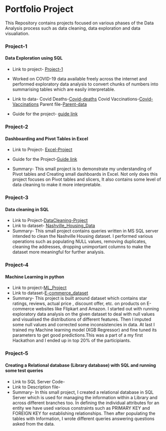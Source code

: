# Portfolio Project

This Repository contains projects focused on various phases of the Data Analysis process such as data cleaning, data exploration and data visualiation.

### Project-1
#### Data Exploration using SQL
* Link to project- [Project-1](https://github.com/Shrutigpt15/portfolioProject/blob/main/coviddataQuery.sql)

* Worked on COVID-19 data available freely across the internet and performed exploratory data analysis to convert chunks of numbers into summarising tables which are easily interpretable.

* Link to data- 
   Covid Deaths-[Covid-deaths](https://github.com/Shrutigpt15/portfolioProject/blob/main/covidDeaths.xlsx)
   Covid Vaccinations-[Covid-Vaccinations](https://github.com/Shrutigpt15/portfolioProject/blob/main/covidVaccinations.zip)
   Parent file-[Parent-data](https://github.com/Shrutigpt15/portfolioProject/blob/main/owid-covid-data.zip)
   
 * Guide for the project- 
    [guide link](https://www.youtube.com/watch?v=qfyynHBFOsM&list=PLUaB-1hjhk8H48Pj32z4GZgGWyylqv85f&index=1&ab_channel=AlexTheAnalyst)
    
    
### Project-2
#### Dashboarding and Pivot Tables in Excel
* Link to Project- [Excel-Project](https://github.com/Shrutigpt15/portfolioProject/blob/main/Excel%20Project.xlsx)

* Guide for the Project-[Guide link](https://www.youtube.com/watch?v=opJgMj1IUrc&ab_channel=AlexTheAnalyst)

* Summary- This small project is to demonstrate my understanding of Pivot tables and Creating small dashboards in Excel.
Not only does this project focuses on Pivot tables and slicers, It also contains some level of data cleaning to make it more interpretable.

### Project-3
#### Data cleaning in SQL
* Link to Project-[DataCleaning-Project](https://github.com/Shrutigpt15/portfolioProject/blob/main/SQLQuerycleaning.sql)
* Link to dataset- [Nashville_Housing_Data](https://github.com/Shrutigpt15/portfolioProject/blob/main/Nashville%20Housing%20Data%20for%20Data%20Cleaning.xlsx)
* Summary- This small project contains queries written in MS SQL server intended to clean the Nashville Housing dataset. I performed various operations such as populating NULL values, removing duplicates, cleaning the addresses, dropping unimportant columns to make the dataset more meaningful for further analysis.


### Project-4
#### Machine Learning in python
* Link to project-[ML_Project](https://github.com/Shrutigpt15/portfolioProject/blob/main/ML_using_python.ipynb)
* Link to dataset-[E-commerce_dataset](https://github.com/Shrutigpt15/portfolioProject/blob/main/train.csv)
* Summary- This project is built around dataset which contains star ratings, reviews, actual price , discount offer, etc. on products on E-commerce websites like Flipkart and Amazon. I started out with running exploratory data analysis on the given dataset to deal with null values and visualised the distributions of different features. Then I imputed some null values and corrected some inconsistencies in data. At last I trained my Machine learning model (XGB Regressor) and fine tuned its parameters to get good predictions.This was a part of a my first Hackathon and I ended up in top 20% of the participiants.


### Project-5
#### Creating a Relational database (Library database) with SQL and running some test queries
* Link to SQL Server Code-
* Link to Description file-
* Summary- In this small project, I created a relational database in SQL Server which is used for managing the information within a Library and across different branches too. In defining the individual attributes for an entity we have used various constraints such as PRIMARY KEY and FOREIGN KEY for establishing relationships. Then after populating the tables with Information, I wrote different queries answering questions asked from the data.


